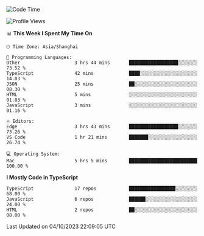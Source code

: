 <!--START_SECTION:waka-->
![Code Time](http://img.shields.io/badge/Code%20Time-5%2C250%20hrs%2052%20mins-blue)

![Profile Views](http://img.shields.io/badge/Profile%20Views-0-blue)

📊 **This Week I Spent My Time On** 

```text
🕑︎ Time Zone: Asia/Shanghai

💬 Programming Languages: 
Other                    3 hrs 44 mins       ██████████████████░░░░░░░   73.52 % 
TypeScript               42 mins             ████░░░░░░░░░░░░░░░░░░░░░   14.03 % 
JSON                     25 mins             ██░░░░░░░░░░░░░░░░░░░░░░░   08.30 % 
HTML                     5 mins              ░░░░░░░░░░░░░░░░░░░░░░░░░   01.83 % 
JavaScript               3 mins              ░░░░░░░░░░░░░░░░░░░░░░░░░   01.16 % 

🔥 Editors: 
Edge                     3 hrs 43 mins       ██████████████████░░░░░░░   73.26 % 
VS Code                  1 hr 21 mins        ███████░░░░░░░░░░░░░░░░░░   26.74 % 

💻 Operating System: 
Mac                      5 hrs 5 mins        █████████████████████████   100.00 % 
```

**I Mostly Code in TypeScript** 

```text
TypeScript               17 repos            █████████████████░░░░░░░░   68.00 % 
JavaScript               6 repos             ██████░░░░░░░░░░░░░░░░░░░   24.00 % 
HTML                     2 repos             ██░░░░░░░░░░░░░░░░░░░░░░░   08.00 % 
```




 Last Updated on 04/10/2023 22:09:05 UTC
<!--END_SECTION:waka-->
